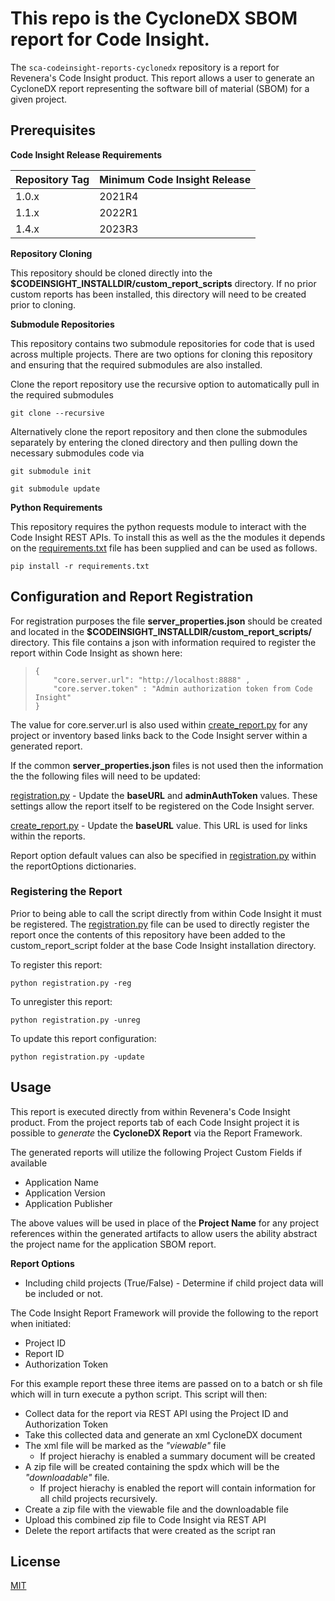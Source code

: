 # This repo is the CycloneDX SBOM report for Code Insight.

The `sca-codeinsight-reports-cyclonedx` repository is a report for Revenera's Code Insight product. This report allows a user to generate an CycloneDX report representing the software bill of material (SBOM) for a given project. 

## Prerequisites


 **Code Insight Release Requirements**
  
|Repository Tag | Minimum Code Insight Release  |
|--|--|
|1.0.x |2021R4  |
|1.1.x |2022R1  |
|1.4.x |2023R3  |

**Repository Cloning**

This repository should be cloned directly into the **$CODEINSIGHT_INSTALLDIR/custom_report_scripts** directory. If no prior custom reports has been installed, this directory will need to be created prior to cloning.

**Submodule Repositories**

This repository contains two submodule repositories for code that is used across multiple projects.  There are two options for cloning this repository and ensuring that the required submodules are also installed.

Clone the report repository use the recursive option to automatically pull in the required submodules

	git clone --recursive

 Alternatively clone the report repository and then clone the submodules separately by entering the cloned directory and then pulling down the necessary submodules code via   

	git submodule init

	git submodule update

**Python Requirements**

This repository requires the python requests module to interact with the Code Insight REST APIs.  To install this as well as the the modules it depends on the [requirements.txt](requirements.txt) file has been supplied and can be used as follows.

    pip install -r requirements.txt

## Configuration and Report Registration
 
For registration purposes the file **server_properties.json** should be created and located in the **$CODEINSIGHT_INSTALLDIR/custom_report_scripts/** directory.  This file contains a json with information required to register the report within Code Insight as shown  here:

>     {
>         "core.server.url": "http://localhost:8888" ,
>         "core.server.token" : "Admin authorization token from Code Insight"
>     }

The value for core.server.url is also used within [create_report.py](create_report.py) for any project or inventory based links back to the Code Insight server within a generated report.

If the common **server_properties.json** files is not used then the information the the following files will need to be updated:

[registration.py](registration.py)  -  Update the **baseURL** and **adminAuthToken** values. These settings allow the report itself to be registered on the Code Insight server.

[create_report.py](create_report.py)  -  Update the **baseURL** value. This URL is used for links within the reports.

Report option default values can also be specified in [registration.py](registration.py) within the reportOptions dictionaries.

### Registering the Report

Prior to being able to call the script directly from within Code Insight it must be registered. The [registration.py](registration.py) file can be used to directly register the report once the contents of this repository have been added to the custom_report_script folder at the base Code Insight installation directory.

To register this report:

	python registration.py -reg

To unregister this report:
	
	python registration.py -unreg

To update this report configuration:
	
	python registration.py -update


## Usage

This report is executed directly from within Revenera's Code Insight product. From the project reports tab of each Code Insight project it is possible to *generate* the **CycloneDX Report** via the Report Framework.

The generated reports will utilize the following Project Custom Fields if available
- Application Name
- Application Version
- Application Publisher

The above values will be used in place of the **Project Name** for any project references within the generated artifacts to allow users the ability abstract the project name for the application SBOM report.


**Report Options**
- Including child projects (True/False) - Determine if child project data will be included or not.


The Code Insight Report Framework will provide the following to the report when initiated:

- Project ID
- Report ID
- Authorization Token
 

For this example report these three items are passed on to a batch or sh file which will in turn execute a python script. This script will then:

- Collect data for the report via REST API using the Project ID and Authorization Token
- Take this collected data and generate an xml CycloneDX document
- The xml file will be marked as the *"viewable"* file
    - If project hierachy is enabled a summary document will be created
- A zip file will be created containing the spdx which will be the *"downloadable"* file.
    - If project hierachy is enabled the report will contain information for all child projects recursively.
- Create a zip file with the viewable file and the downloadable file
- Upload this combined zip file to Code Insight via REST API
- Delete the report artifacts that were created as the script ran


## License

[MIT](LICENSE.TXT)


